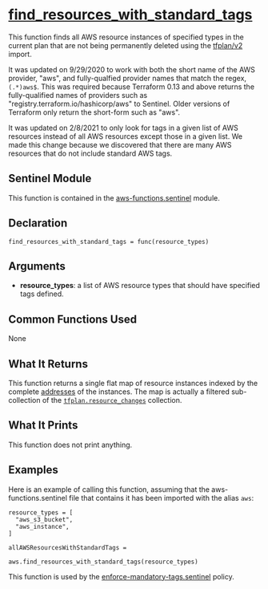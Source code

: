 # [find_resources_with_standard_tags](../aws-functions.sentinel#L12)
This function finds all AWS resource instances of specified types in the current plan that are not being permanently deleted using the [tfplan/v2](https://www.terraform.io/docs/cloud/sentinel/import/tfplan-v2.html) import.

It was updated on 9/29/2020 to work with both the short name of the AWS provider, "aws", and fully-qualfied provider names that match the regex, `(.*)aws$`. This was required because Terraform 0.13 and above returns the fully-qualified names of providers such as "registry.terraform.io/hashicorp/aws" to Sentinel. Older versions of Terraform only return the short-form such as "aws".

It was updated on 2/8/2021 to only look for tags in a given list of AWS
resources instead of all AWS resources except those in a given list. We made
this change because we discovered that there are many AWS resources that do
not include standard AWS tags.

## Sentinel Module
This function is contained in the [aws-functions.sentinel](../aws-functions.sentinel) module.

## Declaration
`find_resources_with_standard_tags = func(resource_types)`

## Arguments
* **resource_types**: a list of AWS resource types that should have specified tags defined.

## Common Functions Used
None

## What It Returns
This function returns a single flat map of resource instances indexed by the complete [addresses](https://www.terraform.io/docs/internals/resource-addressing.html) of the instances. The map is actually a filtered sub-collection of the [`tfplan.resource_changes`](https://www.terraform.io/docs/cloud/sentinel/import/tfplan-v2.html#the-resource_changes-collection) collection.

## What It Prints
This function does not print anything.

## Examples
Here is an example of calling this function, assuming that the aws-functions.sentinel file that contains it has been imported with the alias `aws`:
```
resource_types = [
  "aws_s3_bucket",
  "aws_instance",
]

allAWSResourcesWithStandardTags =
                          aws.find_resources_with_standard_tags(resource_types)
```

This function is used by the [enforce-mandatory-tags.sentinel](../../enforce-mandatory-tags.sentinel) policy.
